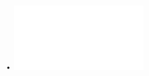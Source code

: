 - ![DC Dutta’s Textbook of OBSTETRICS.pdf](../assets/DC_Dutta’s_Textbook_of_OBSTETRICS_1729346600160_0.pdf)